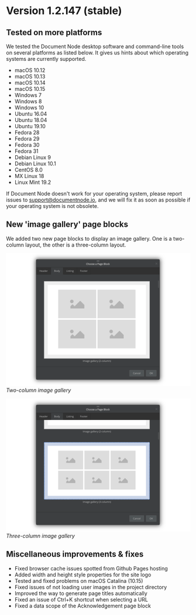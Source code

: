 ﻿# Version 1.2.147 (stable)

## Tested on more platforms

We tested the Document Node desktop software and command-line tools on several platforms as listed below. It gives us hints about which operating systems are currently supported.

* macOS 10.12
* macOS 10.13
* macOS 10.14
* macOS 10.15
* Windows 7
* Windows 8
* Windows 10
* Ubuntu 16.04
* Ubuntu 18.04
* Ubuntu 19.10
* Fedora 28
* Fedora 29
* Fedora 30
* Fedora 31
* Debian Linux 9
* Debian Linux 10.1
* CentOS 8.0
* MX Linux 18
* Linux Mint 19.2

If Document Node doesn't work for your operating system, please report issues to support@documentnode.io, and we will fix it as soon as possible if your operating system is not obsolete.

## New 'image gallery' page blocks

We added two new page blocks to display an image gallery. One is a two-column layout, the other is a three-column layout.

![screen-image-gallery-2-column](screen-image-gallery-2-column.png)
*Two-column image gallery*

![screen-image-gallery-3-column](screen-image-gallery-3-column.png)
*Three-column image gallery*

## Miscellaneous improvements & fixes

* Fixed browser cache issues spotted from Github Pages hosting
* Added width and height style properties for the site logo
* Tested and fixed problems on macOS Catalina (10.15)
* Fixed issues of not loading user images in the project directory
* Improved the way to generate page titles automatically
* Fixed an issue of Ctrl+K shortcut when selecting a URL
* Fixed a data scope of the Acknowledgement page block